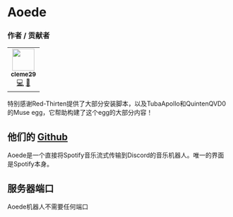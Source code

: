 # Aoede

### 作者 / 贡献者
<!-- prettier-ignore-start -->
<!-- markdownlint-disable -->
<table>
    <tr>
        <td align="center">
            <a href="https://github.com/cleme29">
                <img src="https://avatars.githubusercontent.com/u/8092733" width="50px;" alt=""/><br /><sub><b>cleme29</b></sub>
            </a>
            <br />
            <a href="https://github.com/parkervcp/eggs/commits?author=cleme29" title="Codes">💻</a>
            <a href="https://github.com/parkervcp/eggs/commits?author=cleme29" title="Maintains">🔨</a>
        </td>       
    </tr>
</table>
<!-- markdownlint-enable -->
<!-- prettier-ignore-end -->
特别感谢Red-Thirten提供了大部分安装脚本，以及TubaApollo和QuintenQVD0的Muse egg，它帮助构建了这个egg的大部分内容！

## 他们的 [Github](https://github.com/codetheweb/aoede)

Aoede是一个直接将Spotify音乐流式传输到Discord的音乐机器人。唯一的界面是Spotify本身。

## 服务器端口

Aoede机器人不需要任何端口 